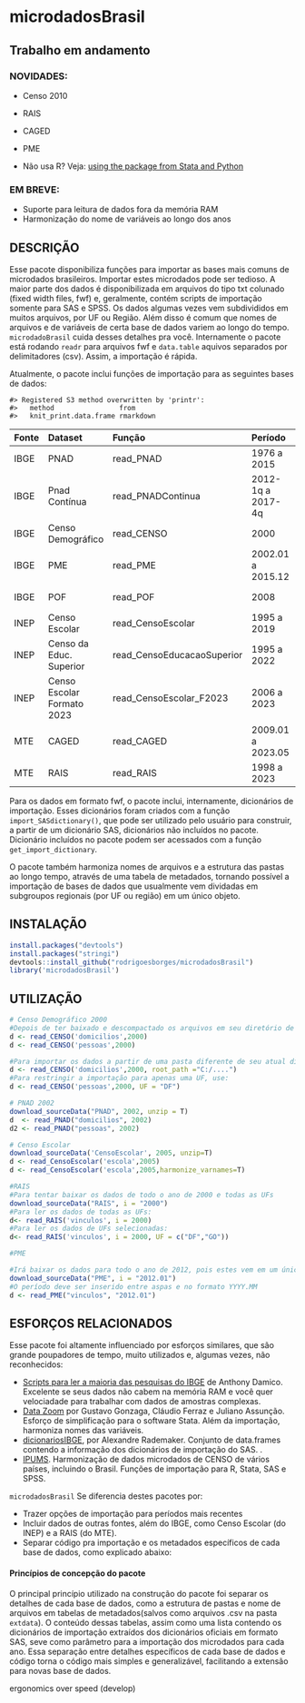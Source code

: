 
<!-- README.md is generated from README.Rmd. Please edit that file -->

# microdadosBrasil

## Trabalho em andamento

### NOVIDADES:

- Censo 2010

- RAIS

- CAGED

- PME

- Não usa R? Veja: [using the package from Stata and
  Python](https://github.com/lucasmation/microdadosBrasil/blob/master/vignettes/Running_from_other_software.Rmd)

### EM BREVE:

- Suporte para leitura de dados fora da memória RAM
- Harmonização do nome de variáveis ao longo dos anos

## DESCRIÇÃO

Esse pacote disponibiliza funções para importar as bases mais comuns de
microdados brasileiros. Importar estes microdados pode ser tedioso. A
maior parte dos dados é disponibilizada em arquivos do tipo txt colunado
(fixed width files, fwf) e, geralmente, contém scripts de importação
somente para SAS e SPSS. Os dados algumas vezes vem subdivididos em
muitos arquivos, por UF ou Região. Além disso é comum que nomes de
arquivos e de variáveis de certa base de dados variem ao longo do tempo.
`microdadoBrasil` cuida desses detalhes pra você. Internamente o pacote
está rodando `readr` para arquivos fwf e `data.table` aquivos separados
por delimitadores (csv). Assim, a importação é rápida.

Atualmente, o pacote inclui funções de importação para as seguintes
bases de dados:

    #> Registered S3 method overwritten by 'printr':
    #>   method                from     
    #>   knit_print.data.frame rmarkdown

| Fonte | Dataset                    | Função                     | Período           | Subdataset                 |
|:------|:---------------------------|:---------------------------|:------------------|:---------------------------|
| IBGE  | PNAD                       | read_PNAD                  | 1976 a 2015       | domicilios, pessoas        |
| IBGE  | Pnad Contínua              | read_PNADContinua          | 2012-1q a 2017-4q | pessoas                    |
| IBGE  | Censo Demográfico          | read_CENSO                 | 2000              | domicilios, pessoas        |
| IBGE  | PME                        | read_PME                   | 2002.01 a 2015.12 | vinculos                   |
| IBGE  | POF                        | read_POF                   | 2008              | vários, ver detalhes       |
| INEP  | Censo Escolar              | read_CensoEscolar          | 1995 a 2019       | escolas, …, ver detalhes   |
| INEP  | Censo da Educ. Superior    | read_CensoEducacaoSuperior | 1995 a 2022       | ver detalhes               |
| INEP  | Censo Escolar Formato 2023 | read_CensoEscolar_F2023    | 2006 a 2023       | ver detalhes               |
| MTE   | CAGED                      | read_CAGED                 | 2009.01 a 2023.05 | vinculos                   |
| MTE   | RAIS                       | read_RAIS                  | 1998 a 2023       | estabelecimentos, vinculos |

Para os dados em formato fwf, o pacote inclui, internamente, dicionários
de importação. Esses dicionários foram criados com a função
`import_SASdictionary()`, que pode ser utilizado pelo usuário para
construir, a partir de um dicionário SAS, dicionários não incluídos no
pacote. Dicionário incluídos no pacote podem ser acessados com a função
`get_import_dictionary`.

O pacote também harmoniza nomes de arquivos e a estrutura das pastas ao
longo tempo, através de uma tabela de metadados, tornando possível a
importação de bases de dados que usualmente vem dividadas em subgroupos
regionais (por UF ou região) em um único objeto.

## INSTALAÇÃO

``` r
install.packages("devtools")
install.packages("stringi") 
devtools::install_github("rodrigoesborges/microdadosBrasil")
library('microdadosBrasil')
```

## UTILIZAÇÃO

``` r
# Censo Demográfico 2000
#Depois de ter baixado e descompactado os arquivos em seu diretório de trabalho , rode:
d <- read_CENSO('domicilios',2000)
d <- read_CENSO('pessoas',2000)

#Para importar os dados a partir de uma pasta diferente de seu atual diretório de trabalho, use 
d <- read_CENSO('domicilios',2000, root_path ="C:/....")
#Para restringir a importação para apenas uma UF, use:
d <- read_CENSO('pessoas',2000, UF = "DF")

# PNAD 2002
download_sourceData("PNAD", 2002, unzip = T)
d  <- read_PNAD("domicilios", 2002)
d2 <- read_PNAD("pessoas", 2002)

# Censo Escolar
download_sourceData('CensoEscolar', 2005, unzip=T)
d <- read_CensoEscolar('escola',2005)
d <- read_CensoEscolar('escola',2005,harmonize_varnames=T)

#RAIS
#Para tentar baixar os dados de todo o ano de 2000 e todas as UFs
download_sourceData("RAIS", i = "2000")
#Para ler os dados de todas as UFs:
d<- read_RAIS('vinculos', i = 2000)
#Para ler os dados de UFs selecionadas:
d<- read_RAIS('vinculos', i = 2000, UF = c("DF","GO"))

#PME

#Irá baixar os dados para todo o ano de 2012, pois estes vem em um único arquivo:
download_sourceData("PME", i = "2012.01")
#O período deve ser inserido entre aspas e no formato YYYY.MM
d <- read_PME("vinculos", "2012.01")
```

## ESFORÇOS RELACIONADOS

Esse pacote foi altamente influenciado por esforços similares, que são
grande poupadores de tempo, muito utilizados e, algumas vezes, não
reconhecidos:

- [Scripts para ler a maioria das pesquisas do
  IBGE](http://www.asdfree.com/) de Anthony Damico. Excelente se seus
  dados não cabem na memória RAM e você quer velociadade para trabalhar
  com dados de amostras complexas.
- [Data Zoom](http://www.econ.puc-rio.br/datazoom/) por Gustavo Gonzaga,
  Cláudio Ferraz e Juliano Assunção. Esforço de simplificação para o
  software Stata. Além da importação, harmoniza nomes das variáveis.  
- [dicionariosIBGE](https://cran.r-project.org/web/packages/dicionariosIBGE/index.html),
  por Alexandre Rademaker. Conjunto de data.frames contendo a informação
  dos dicionários de importação do SAS. .
- [IPUMS](https://international.ipums.org/international/). Harmonização
  de dados microdados de CENSO de vários países, incluindo o Brasil.
  Funções de importação para R, Stata, SAS e SPSS.

`microdadosBrasil` Se diferencia destes pacotes por:

- Trazer opções de importação para períodos mais recentes
- Incluir dados de outras fontes, além do IBGE, como Censo Escolar (do
  INEP) e a RAIS (do MTE).
- Separar código pra importação e os metadados específicos de cada base
  de dados, como explicado abaixo:

#### Princípios de concepção do pacote

O principal princípio utilizado na construção do pacote foi separar os
detalhes de cada base de dados, como a estrutura de pastas e nome de
arquivos em tabelas de metadados(salvos como arquivos .csv na pasta
`extdata`). O conteúdo dessas tabelas, assim como uma lista contendo os
dicionários de importação extraídos dos dicionários oficiais em formato
SAS, seve como parâmetro para a importação dos microdados para cada ano.
Essa separação entre detalhes específicos de cada base de dados e código
torna o código mais simples e generalizável, facilitando a extensão para
novas base de dados.

ergonomics over speed (develop)
